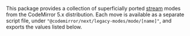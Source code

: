 This package provides a collection of superficially ported
[stream](#stream-parser) modes from the CodeMirror 5.x distribution.
Each move is available as a separate script file, under
`"@codemirror/next/legacy-modes/mode/[name]"`, and exports the values
listed below.